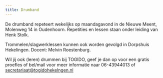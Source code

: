 ```yaml
---
title: Drumband
---
```


De drumband repeteert wekelijks op maandagavond in de Nieuwe Meent, Molenweg 14 in Oudenhoorn. Repetities en lessen staan onder leiding van Henk Stolk.

Trommelen/slagwerklessen kunnen ook worden gevolgd in Dorpshuis Hekelingen. Docent: Melvin Roestenburg.

Wil jij ook (leren) drummen bij TOGIDO, geef je dan op voor een gratis proefles of bel/mail voor meer informatie naar 06-43944013 of [secretariaat@togidohekelngen.nl](email:secretariaat@togidohekelngen.nl)
